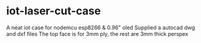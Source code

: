 # iot-laser-cut-case
A neat iot case for nodemcu esp8266 &amp; 0.96" oled
Supplied a autocad dwg and dxf files
The top face is for 3mm ply,  the rest are 3mm thick perspex

